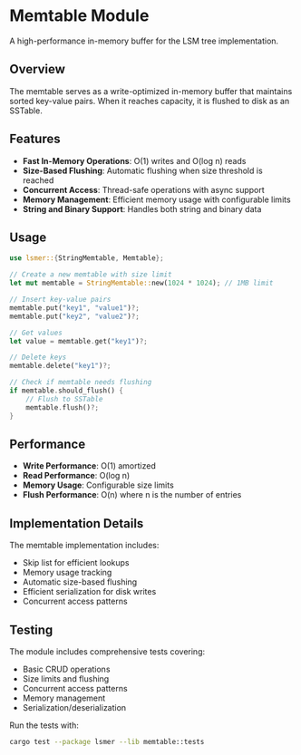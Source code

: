 # Memtable Module

A high-performance in-memory buffer for the LSM tree implementation.

## Overview

The memtable serves as a write-optimized in-memory buffer that maintains sorted key-value pairs. When it reaches capacity,
it is flushed to disk as an SSTable.

## Features

- **Fast In-Memory Operations**: O(1) writes and O(log n) reads
- **Size-Based Flushing**: Automatic flushing when size threshold is reached
- **Concurrent Access**: Thread-safe operations with async support
- **Memory Management**: Efficient memory usage with configurable limits
- **String and Binary Support**: Handles both string and binary data

## Usage

```rust
use lsmer::{StringMemtable, Memtable};

// Create a new memtable with size limit
let mut memtable = StringMemtable::new(1024 * 1024); // 1MB limit

// Insert key-value pairs
memtable.put("key1", "value1")?;
memtable.put("key2", "value2")?;

// Get values
let value = memtable.get("key1")?;

// Delete keys
memtable.delete("key1")?;

// Check if memtable needs flushing
if memtable.should_flush() {
    // Flush to SSTable
    memtable.flush()?;
}
```

## Performance

- **Write Performance**: O(1) amortized
- **Read Performance**: O(log n)
- **Memory Usage**: Configurable size limits
- **Flush Performance**: O(n) where n is the number of entries

## Implementation Details

The memtable implementation includes:

- Skip list for efficient lookups
- Memory usage tracking
- Automatic size-based flushing
- Efficient serialization for disk writes
- Concurrent access patterns

## Testing

The module includes comprehensive tests covering:

- Basic CRUD operations
- Size limits and flushing
- Concurrent access patterns
- Memory management
- Serialization/deserialization

Run the tests with:

```bash
cargo test --package lsmer --lib memtable::tests
```
